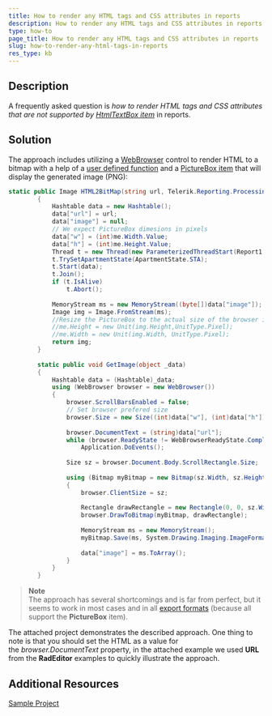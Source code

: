 ```yaml
---
title: How to render any HTML tags and CSS attributes in reports
description: How to render any HTML tags and CSS attributes in reports.
type: how-to
page_title: How to render any HTML tags and CSS attributes in reports
slug: how-to-render-any-html-tags-in-reports
res_type: kb
---
```


## Description

A frequently asked question is *how to render HTML tags and CSS attributes that are not supported by [HtmlTextBox item](../report-items-html-text-box)* in reports.  
  
## Solution  
  
The approach includes utilizing a [WebBrowser](https://docs.microsoft.com/en-us/dotnet/api/system.windows.forms.webbrowser?redirectedfrom=MSDN&view=net-5.0) control to render HTML to a bitmap with a help of a [user defined function](../expressions-user-functions) and a [PictureBox item](../report-items-picture-box) that will display the generated image (PNG):  

```cs
static public Image HTML2BitMap(string url, Telerik.Reporting.Processing.PictureBox me)
        {
            Hashtable data = new Hashtable();
            data["url"] = url;
            data["image"] = null;
            // We expect PictureBox dimesions in pixels
            data["w"] = (int)me.Width.Value;
            data["h"] = (int)me.Height.Value;
            Thread t = new Thread(new ParameterizedThreadStart(Report1.GetImage));
            t.TrySetApartmentState(ApartmentState.STA);
            t.Start(data);
            t.Join();
            if (t.IsAlive)
                t.Abort();
 
            MemoryStream ms = new MemoryStream((byte[])data["image"]);
            Image img = Image.FromStream(ms);
            //Resize the PictureBox to the actual size of the browser image
            //me.Height = new Unit(img.Height,UnitType.Pixel);
            //me.Width = new Unit(img.Width, UnitType.Pixel);
            return img;
        }
 
        static public void GetImage(object _data)
        {
            Hashtable data = (Hashtable)_data;
            using (WebBrowser browser = new WebBrowser())
            {
                browser.ScrollBarsEnabled = false;
                // Set browser prefered size
                browser.Size = new Size((int)data["w"], (int)data["h"]);
 
                browser.DocumentText = (string)data["url"];
                while (browser.ReadyState != WebBrowserReadyState.Complete)
                    Application.DoEvents();
 
                Size sz = browser.Document.Body.ScrollRectangle.Size;
 
                using (Bitmap myBitmap = new Bitmap(sz.Width, sz.Height))
                {
                    browser.ClientSize = sz;
 
                    Rectangle drawRectangle = new Rectangle(0, 0, sz.Width, sz.Height);
                    browser.DrawToBitmap(myBitmap, drawRectangle);
 
                    MemoryStream ms = new MemoryStream();
                    myBitmap.Save(ms, System.Drawing.Imaging.ImageFormat.Png);
 
                    data["image"] = ms.ToArray();
                }
            }
        }
```
  
> **Note** 
> <br/> 
> The approach has several shortcomings and is far from perfect, but it seems to work in most cases and in all [export formats](../designing-reports-page-layout-rendering#rendering-extensions) (because all support the **PictureBox** item).   
  
The attached project demonstrates the described approach. One thing to note is that you should set the HTML as a value for the *browser.DocumentText* property, in the attached example we used **URL** from the **RadEditor** examples to quickly illustrate the approach.

## Additional Resources

[Sample Project](resources/htmltobitmapsample.zip)
